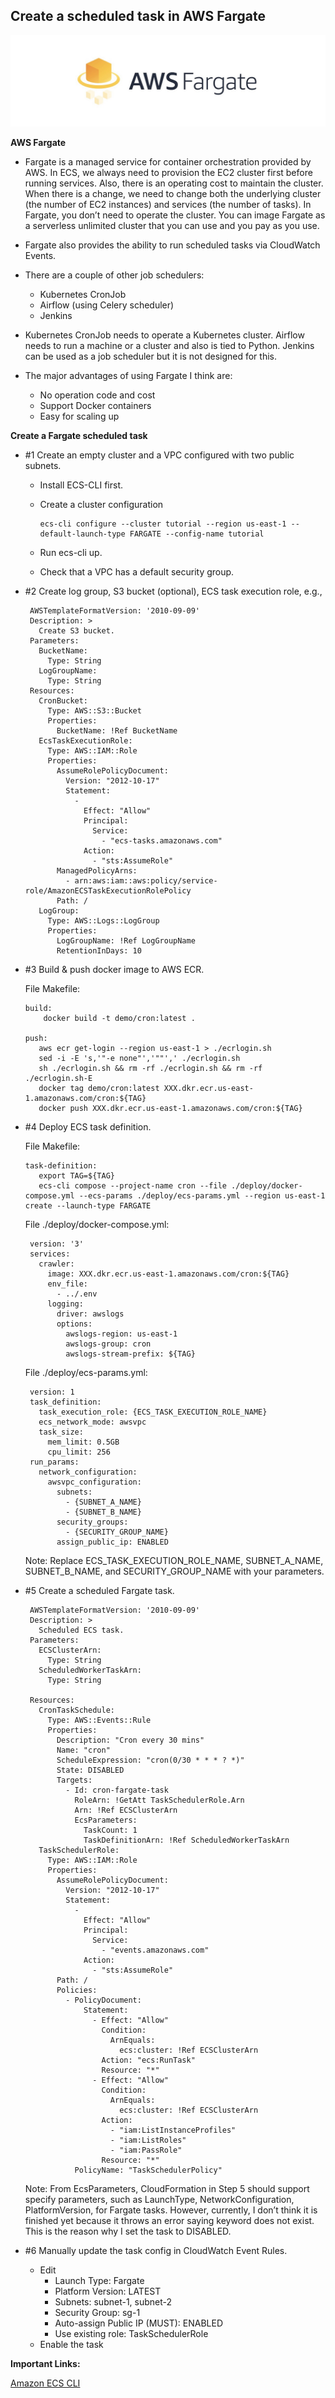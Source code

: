 ## Create a scheduled task in AWS Fargate

<img src="images/image1.jpeg" class="inline"/>
                        
**AWS Fargate**

  - Fargate is a managed service for container orchestration provided by AWS. In ECS, we always need to provision the EC2 cluster first before running services. Also, there is an operating cost to maintain the cluster. When there is a change, we need to change both the underlying cluster (the number of EC2 instances) and services (the number of tasks). In Fargate, you don’t need to operate the cluster. You can image Fargate as a serverless unlimited cluster that you can use and you pay as you use.

  - Fargate also provides the ability to run scheduled tasks via CloudWatch Events.

  - There are a couple of other job schedulers:
      - Kubernetes CronJob
      - Airflow (using Celery scheduler)
      - Jenkins

  - Kubernetes CronJob needs to operate a Kubernetes cluster. Airflow needs to run a machine or a cluster and also is tied to Python. Jenkins can be used as a job scheduler but it is not designed for this.

  - The major advantages of using Fargate I think are:
      - No operation code and cost
      - Support Docker containers
      - Easy for scaling up
  
**Create a Fargate scheduled task**

  - #1 Create an empty cluster and a VPC configured with two public subnets.
      - Install ECS-CLI first.

      - Create a cluster configuration
            
            ecs-cli configure --cluster tutorial --region us-east-1 --default-launch-type FARGATE --config-name tutorial

      - Run ecs-cli up.

      - Check that a VPC has a default security group.

  - #2 Create log group, S3 bucket (optional), ECS task execution role, e.g.,
  
         AWSTemplateFormatVersion: '2010-09-09'
         Description: >
           Create S3 bucket.
         Parameters:
           BucketName:
             Type: String
           LogGroupName:
             Type: String
         Resources:
           CronBucket:
             Type: AWS::S3::Bucket
             Properties:
               BucketName: !Ref BucketName
           EcsTaskExecutionRole:
             Type: AWS::IAM::Role
             Properties:
               AssumeRolePolicyDocument:
                 Version: "2012-10-17"
                 Statement:
                   -
                     Effect: "Allow"
                     Principal:
                       Service:
                         - "ecs-tasks.amazonaws.com"
                     Action:
                       - "sts:AssumeRole"
               ManagedPolicyArns:
                 - arn:aws:iam::aws:policy/service-role/AmazonECSTaskExecutionRolePolicy
               Path: /
           LogGroup:
             Type: AWS::Logs::LogGroup
             Properties:
               LogGroupName: !Ref LogGroupName
               RetentionInDays: 10

  - #3 Build & push docker image to AWS ECR.
    
    File Makefile:
    
        build:
            docker build -t demo/cron:latest .

        push:
           aws ecr get-login --region us-east-1 > ./ecrlogin.sh
           sed -i -E 's,'"-e none"','""',' ./ecrlogin.sh
           sh ./ecrlogin.sh && rm -rf ./ecrlogin.sh && rm -rf ./ecrlogin.sh-E
           docker tag demo/cron:latest XXX.dkr.ecr.us-east-1.amazonaws.com/cron:${TAG}
           docker push XXX.dkr.ecr.us-east-1.amazonaws.com/cron:${TAG}
           
  - #4 Deploy ECS task definition.
    
    File Makefile:    
    
        task-definition:
           export TAG=${TAG}
           ecs-cli compose --project-name cron --file ./deploy/docker-compose.yml --ecs-params ./deploy/ecs-params.yml --region us-east-1 create --launch-type FARGATE
           
    File ./deploy/docker-compose.yml:
    
         version: '3'
         services:
           crawler:
             image: XXX.dkr.ecr.us-east-1.amazonaws.com/cron:${TAG}
             env_file:
               - ../.env
             logging:
               driver: awslogs
               options: 
                 awslogs-region: us-east-1
                 awslogs-group: cron
                 awslogs-stream-prefix: ${TAG}

    File ./deploy/ecs-params.yml:
    
         version: 1
         task_definition:
           task_execution_role: {ECS_TASK_EXECUTION_ROLE_NAME}
           ecs_network_mode: awsvpc
           task_size:
             mem_limit: 0.5GB
             cpu_limit: 256
         run_params:
           network_configuration:
             awsvpc_configuration:
               subnets:
                 - {SUBNET_A_NAME}
                 - {SUBNET_B_NAME}
               security_groups:
                 - {SECURITY_GROUP_NAME}
               assign_public_ip: ENABLED
               
     Note: Replace ECS_TASK_EXECUTION_ROLE_NAME, SUBNET_A_NAME, SUBNET_B_NAME, and SECURITY_GROUP_NAME with your parameters.
     
  - #5 Create a scheduled Fargate task.

         AWSTemplateFormatVersion: '2010-09-09'
         Description: >
           Scheduled ECS task.
         Parameters:
           ECSClusterArn:
             Type: String
           ScheduledWorkerTaskArn:
             Type: String

         Resources:
           CronTaskSchedule:
             Type: AWS::Events::Rule
             Properties:
               Description: "Cron every 30 mins"
               Name: "cron"
               ScheduleExpression: "cron(0/30 * * * ? *)"
               State: DISABLED
               Targets:
                 - Id: cron-fargate-task
                   RoleArn: !GetAtt TaskSchedulerRole.Arn
                   Arn: !Ref ECSClusterArn
                   EcsParameters:
                     TaskCount: 1
                     TaskDefinitionArn: !Ref ScheduledWorkerTaskArn
           TaskSchedulerRole:
             Type: AWS::IAM::Role
             Properties:
               AssumeRolePolicyDocument:
                 Version: "2012-10-17"
                 Statement:
                   -
                     Effect: "Allow"
                     Principal:
                       Service:
                         - "events.amazonaws.com"
                     Action:
                       - "sts:AssumeRole"
               Path: /
               Policies:
                 - PolicyDocument:
                     Statement:
                       - Effect: "Allow"
                         Condition:
                           ArnEquals:
                             ecs:cluster: !Ref ECSClusterArn
                         Action: "ecs:RunTask"
                         Resource: "*"
                       - Effect: "Allow"
                         Condition:
                           ArnEquals:
                             ecs:cluster: !Ref ECSClusterArn
                         Action:
                           - "iam:ListInstanceProfiles"
                           - "iam:ListRoles"
                           - "iam:PassRole"
                         Resource: "*"
                   PolicyName: "TaskSchedulerPolicy"          

    Note: From EcsParameters, CloudFormation in Step 5 should support specify parameters, such as LaunchType, NetworkConfiguration, PlatformVersion, for Fargate tasks. However, currently, I don’t think it is finished yet because it throws an error saying keyword does not exist. This is the reason why I set the task to DISABLED.

  - #6 Manually update the task config in CloudWatch Event Rules.
    - Edit
      - Launch Type: Fargate
      - Platform Version: LATEST
      - Subnets: subnet-1, subnet-2
      - Security Group: sg-1
      - Auto-assign Public IP (MUST): ENABLED
      - Use existing role: TaskSchedulerRole
    - Enable the task
      
**Important Links:**

<a href="https://docs.aws.amazon.com/AmazonECS/latest/developerguide/ecs-cli-tutorial-fargate.html">Amazon ECS CLI</a>

